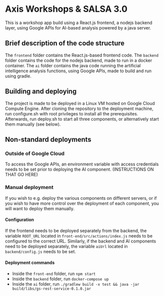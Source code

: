 # Axis Workshops & SALSA 3.0 #
This is a workshop app build using a React.js frontend, a nodejs backend layer, using Google APIs for AI-based analysis powered by a java server.

## Brief description of the code structure
The `frontend` folder contains the React.js-based frontend code. The `backend` folder contains the code for the nodejs backend, made to run in a docker container. The `ai` folder contains the java code running the artificial intelligence analysis functions, using Google APIs, made to build and run using gradle.

## Building and deploying
The project is made to be deployed in a Linux VM hosted on Google Cloud Compute Engine. After cloning the repository to the deployment machine, run configure.sh with root privileges to install all the prerequisites. Afterwards, run deploy.sh to start all three components, or alternatively start them manually (see below).

## Non-standard deployments
### Outside of Google Cloud
To access the Google APIs, an environment variable with access credentials needs to be set prior to deploying the AI component. (INSTRUCTIONS ON THAT GO HERE)

### Manual deployment
If you wish to e.g. deploy the various components on different servers, or if you wish to have more control over the deployment of each component, you will want to deploy them manually.

#### Configuration
If the frontend needs to be deployed  separately from the backend, the variable `ROOT_URL` located in `front-end/src/actions/index.js` needs to be configured to the correct URL.
Similarly, if the backend and AI components need to be deployed separately, the variable `aiUrl` located in `backend/config.js` needs to be set.

#### Deployment commands
 * Inside the `front-end` folder, run `npm start`
 * Inside the `backend` folder, run `docker-compose up`
 * Inside the `ai` folder, run `./gradlew build -x test && java -jar build/libs/gs-rest-service-0.1.0.jar`
